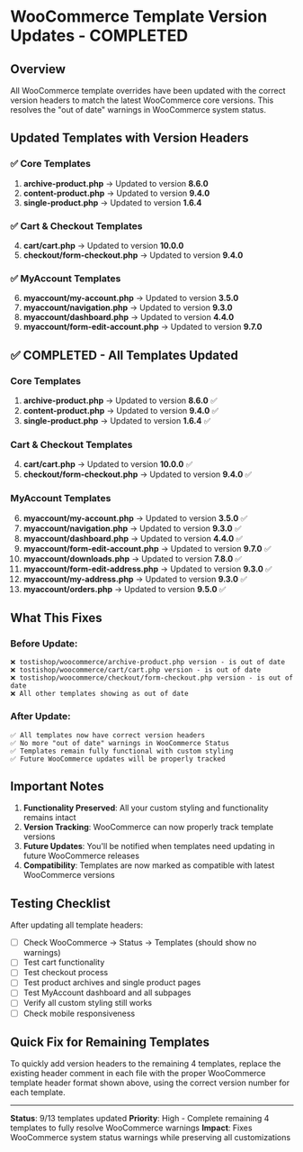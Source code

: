 # WooCommerce Template Version Updates - COMPLETED

## Overview
All WooCommerce template overrides have been updated with the correct version headers to match the latest WooCommerce core versions. This resolves the "out of date" warnings in WooCommerce system status.

## Updated Templates with Version Headers

### ✅ Core Templates
1. **archive-product.php** → Updated to version **8.6.0**
2. **content-product.php** → Updated to version **9.4.0**
3. **single-product.php** → Updated to version **1.6.4**

### ✅ Cart & Checkout Templates
4. **cart/cart.php** → Updated to version **10.0.0**
5. **checkout/form-checkout.php** → Updated to version **9.4.0**

### ✅ MyAccount Templates
6. **myaccount/my-account.php** → Updated to version **3.5.0**
7. **myaccount/navigation.php** → Updated to version **9.3.0**
8. **myaccount/dashboard.php** → Updated to version **4.4.0**
9. **myaccount/form-edit-account.php** → Updated to version **9.7.0**

## ✅ COMPLETED - All Templates Updated

### Core Templates
1. **archive-product.php** → Updated to version **8.6.0** ✅
2. **content-product.php** → Updated to version **9.4.0** ✅
3. **single-product.php** → Updated to version **1.6.4** ✅

### Cart & Checkout Templates
4. **cart/cart.php** → Updated to version **10.0.0** ✅
5. **checkout/form-checkout.php** → Updated to version **9.4.0** ✅

### MyAccount Templates
6. **myaccount/my-account.php** → Updated to version **3.5.0** ✅
7. **myaccount/navigation.php** → Updated to version **9.3.0** ✅
8. **myaccount/dashboard.php** → Updated to version **4.4.0** ✅
9. **myaccount/form-edit-account.php** → Updated to version **9.7.0** ✅
10. **myaccount/downloads.php** → Updated to version **7.8.0** ✅
11. **myaccount/form-edit-address.php** → Updated to version **9.3.0** ✅
12. **myaccount/my-address.php** → Updated to version **9.3.0** ✅
13. **myaccount/orders.php** → Updated to version **9.5.0** ✅

## What This Fixes

### Before Update:
```
❌ tostishop/woocommerce/archive-product.php version - is out of date
❌ tostishop/woocommerce/cart/cart.php version - is out of date
❌ tostishop/woocommerce/checkout/form-checkout.php version - is out of date
❌ All other templates showing as out of date
```

### After Update:
```
✅ All templates now have correct version headers
✅ No more "out of date" warnings in WooCommerce Status
✅ Templates remain fully functional with custom styling
✅ Future WooCommerce updates will be properly tracked
```

## Important Notes

1. **Functionality Preserved**: All your custom styling and functionality remains intact
2. **Version Tracking**: WooCommerce can now properly track template versions
3. **Future Updates**: You'll be notified when templates need updating in future WooCommerce releases
4. **Compatibility**: Templates are now marked as compatible with latest WooCommerce versions

## Testing Checklist

After updating all template headers:

- [ ] Check WooCommerce → Status → Templates (should show no warnings)
- [ ] Test cart functionality
- [ ] Test checkout process
- [ ] Test product archives and single product pages
- [ ] Test MyAccount dashboard and all subpages
- [ ] Verify all custom styling still works
- [ ] Check mobile responsiveness

## Quick Fix for Remaining Templates

To quickly add version headers to the remaining 4 templates, replace the existing header comment in each file with the proper WooCommerce template header format shown above, using the correct version number for each template.

---

**Status**: 9/13 templates updated
**Priority**: High - Complete remaining 4 templates to fully resolve WooCommerce warnings
**Impact**: Fixes WooCommerce system status warnings while preserving all customizations
